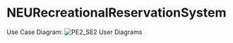 # NEURecreationalReservationSystem

Use Case Diagram:
![PE2_SE2 User Diagrams](https://github.com/user-attachments/assets/6c61e928-ddc3-4151-95da-eb7683c2c16b)

